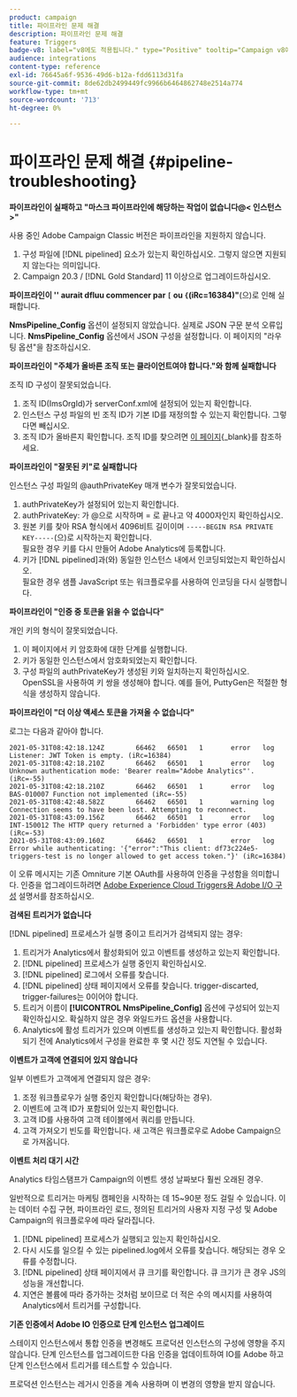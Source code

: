 ```yaml
---
product: campaign
title: 파이프라인 문제 해결
description: 파이프라인 문제 해결
feature: Triggers
badge-v8: label="v8에도 적용됩니다." type="Positive" tooltip="Campaign v8에도 적용됩니다."
audience: integrations
content-type: reference
exl-id: 76645a6f-9536-49d6-b12a-fdd6113d31fa
source-git-commit: 8de62db2499449fc9966b6464862748e2514a774
workflow-type: tm+mt
source-wordcount: '713'
ht-degree: 0%

---
```


# 파이프라인 문제 해결 {#pipeline-troubleshooting}



**파이프라인이 실패하고 &quot;마스크 파이프라인에 해당하는 작업이 없습니다@&lt; 인스턴스 >&quot;**

사용 중인 Adobe Campaign Classic 버전은 파이프라인을 지원하지 않습니다.

1. 구성 파일에 [!DNL pipelined] 요소가 있는지 확인하십시오. 그렇지 않으면 지원되지 않는다는 의미입니다.
1. Campaign 20.3 / [!DNL Gold Standard] 11 이상으로 업그레이드하십시오.

**파이프라인이 &#39;&#39; aurait dfluu commencer par `[` ou `{`(iRc=16384)&quot;**(으)로 인해 실패합니다.

**NmsPipeline_Config** 옵션이 설정되지 않았습니다. 실제로 JSON 구문 분석 오류입니다.
**NmsPipeline_Config** 옵션에서 JSON 구성을 설정합니다. 이 페이지의 &quot;라우팅 옵션&quot;을 참조하십시오.

**파이프라인이 &quot;주체가 올바른 조직 또는 클라이언트여야 합니다.&quot;와 함께 실패합니다**

조직 ID 구성이 잘못되었습니다.

1. 조직 ID(ImsOrgId)가 serverConf.xml에 설정되어 있는지 확인합니다.
1. 인스턴스 구성 파일의 빈 조직 ID가 기본 ID를 재정의할 수 있는지 확인합니다. 그렇다면 빼십시오.
1. 조직 ID가 올바른지 확인합니다. 조직 ID를 찾으려면 [이 페이지](https://experienceleague.adobe.com/docs/core-services/interface/administration/organizations.html?lang=ko){_blank}를 참조하세요.

**파이프라인이 &quot;잘못된 키&quot;로 실패합니다**

인스턴스 구성 파일의 @authPrivateKey 매개 변수가 잘못되었습니다.

1. authPrivateKey가 설정되어 있는지 확인합니다.
1. authPrivateKey: 가 @으로 시작하며 = 로 끝나고 약 4000자인지 확인하십시오.
1. 원본 키를 찾아 RSA 형식에서 4096비트 길이이며 `-----BEGIN RSA PRIVATE KEY-----`(으)로 시작하는지 확인합니다.
   <br> 필요한 경우 키를 다시 만들어 Adobe Analytics에 등록합니다.
1. 키가 [!DNL pipelined]과(와) 동일한 인스턴스 내에서 인코딩되었는지 확인하십시오. <br>필요한 경우 샘플 JavaScript 또는 워크플로우를 사용하여 인코딩을 다시 실행합니다.

**파이프라인이 &quot;인증 중 토큰을 읽을 수 없습니다&quot;**

개인 키의 형식이 잘못되었습니다.

1. 이 페이지에서 키 암호화에 대한 단계를 실행합니다.
1. 키가 동일한 인스턴스에서 암호화되었는지 확인합니다.
1. 구성 파일의 authPrivateKey가 생성된 키와 일치하는지 확인하십시오. <br>OpenSSL을 사용하여 키 쌍을 생성해야 합니다. 예를 들어, PuttyGen은 적절한 형식을 생성하지 않습니다.

**파이프라인이 &quot;더 이상 액세스 토큰을 가져올 수 없습니다&quot;**

로그는 다음과 같아야 합니다.

```
2021-05-31T08:42:18.124Z        66462   66501   1       error   log     Listener: JWT Token is empty. (iRc=16384)
2021-05-31T08:42:18.210Z        66462   66501   1       error   log     Unknown authentication mode: 'Bearer realm="Adobe Analytics"'. (iRc=-55)
2021-05-31T08:42:18.210Z        66462   66501   1       error   log     BAS-010007 Function not implemented (iRc=-55)
2021-05-31T08:42:48.582Z        66462   66501   1       warning log     Connection seems to have been lost. Attempting to reconnect.
2021-05-31T08:43:09.156Z        66462   66501   1       error   log     INT-150012 The HTTP query returned a 'Forbidden' type error (403) (iRc=-53)
2021-05-31T08:43:09.160Z        66462   66501   1       error   log     Error while authenticating: '{"error":"This client: df73c224e5-triggers-test is no longer allowed to get access token."}' (iRc=16384)
```

이 오류 메시지는 기존 Omniture 기본 OAuth를 사용하여 인증을 구성함을 의미합니다. 인증을 업그레이드하려면 [Adobe Experience Cloud Triggers용 Adobe I/O 구성](../../integrations/using/about-triggers.md#implement) 설명서를 참조하십시오.

**검색된 트리거가 없습니다**

[!DNL pipelined] 프로세스가 실행 중이고 트리거가 검색되지 않는 경우:

1. 트리거가 Analytics에서 활성화되어 있고 이벤트를 생성하고 있는지 확인합니다.
1. [!DNL pipelined] 프로세스가 실행 중인지 확인하십시오.
1. [!DNL pipelined] 로그에서 오류를 찾습니다.
1. [!DNL pipelined] 상태 페이지에서 오류를 찾습니다. trigger-discarted, trigger-failures는 0이어야 합니다.
1. 트리거 이름이 **[!UICONTROL NmsPipeline_Config]** 옵션에 구성되어 있는지 확인하십시오. 확실하지 않은 경우 와일드카드 옵션을 사용합니다.
1. Analytics에 활성 트리거가 있으며 이벤트를 생성하고 있는지 확인합니다. 활성화되기 전에 Analytics에서 구성을 완료한 후 몇 시간 정도 지연될 수 있습니다.

**이벤트가 고객에 연결되어 있지 않습니다**

일부 이벤트가 고객에게 연결되지 않은 경우:

1. 조정 워크플로우가 실행 중인지 확인합니다(해당하는 경우).
1. 이벤트에 고객 ID가 포함되어 있는지 확인합니다.
1. 고객 ID를 사용하여 고객 테이블에서 쿼리를 만듭니다.
1. 고객 가져오기 빈도를 확인합니다. 새 고객은 워크플로우로 Adobe Campaign으로 가져옵니다.

**이벤트 처리 대기 시간**

Analytics 타임스탬프가 Campaign의 이벤트 생성 날짜보다 훨씬 오래된 경우.

일반적으로 트리거는 마케팅 캠페인을 시작하는 데 15~90분 정도 걸릴 수 있습니다. 이는 데이터 수집 구현, 파이프라인 로드, 정의된 트리거의 사용자 지정 구성 및 Adobe Campaign의 워크플로우에 따라 달라집니다.

1. [!DNL pipelined] 프로세스가 실행되고 있는지 확인하십시오.
1. 다시 시도를 일으킬 수 있는 pipelined.log에서 오류를 찾습니다. 해당되는 경우 오류를 수정합니다.
1. [!DNL pipelined] 상태 페이지에서 큐 크기를 확인합니다. 큐 크기가 큰 경우 JS의 성능을 개선합니다.
1. 지연은 볼륨에 따라 증가하는 것처럼 보이므로 더 적은 수의 메시지를 사용하여 Analytics에서 트리거를 구성합니다.

**기존 인증에서 Adobe IO 인증으로 단계 인스턴스 업그레이드**

스테이지 인스턴스에서 통합 인증을 변경해도 프로덕션 인스턴스의 구성에 영향을 주지 않습니다. 단계 인스턴스를 업그레이드한 다음 인증을 업데이트하여 IO를 Adobe 하고 단계 인스턴스에서 트리거를 테스트할 수 있습니다.

프로덕션 인스턴스는 레거시 인증을 계속 사용하며 이 변경의 영향을 받지 않습니다.

